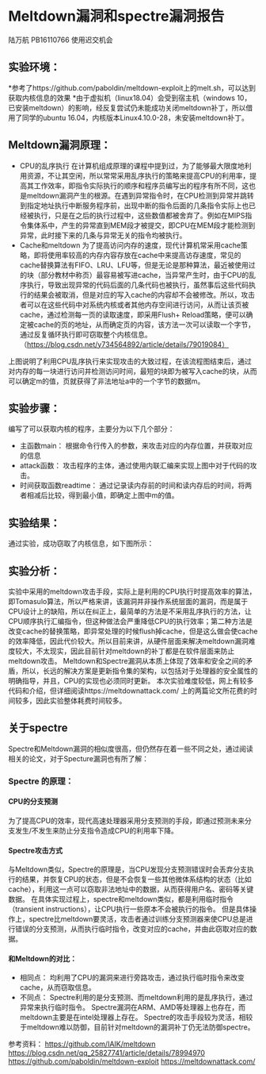 # Meltdown漏洞和spectre漏洞报告 
陆万航 PB16110766 使用迟交机会
## 实验环境：
*参考了https://github.com/paboldin/meltdown-exploit上的melt.sh，可以达到获取内核信息的效果
*由于虚拟机（linux18.04）会受到宿主机（windows 10，已安装meltdown）的影响，经反复尝试仍未能成功关闭meltdown补丁，所以借用了同学的ubuntu 16.04，内核版本Linux4.10.0-28，未安装meltdown补丁。
## Meltdown漏洞原理：
* CPU的乱序执行
在计算机组成原理的课程中提到过，为了能够最大限度地利用资源，不让其空闲，所以常常采用乱序执行的策略来提高CPU的利用率，提高其工作效率，即指令实际执行的顺序和程序员编写出的程序有所不同，这也是meltdown漏洞产生的根源。在遇到异常指令时，在CPU检测到异常并跳转到指定地址执行中断服务程序前，出现中断的指令后面的几条指令实际上也已经被执行，只是在之后的执行过程中，这些数值都被舍弃了。例如在MIPS指令集体系中，产生的异常直到MEM段才被提交，即CPU在MEM段才能检测到异常，此时接下来的几条与异常无关的指令均被执行。
* Cache和meltdown
为了提高访问内存的速度，现代计算机常采用cache策略，即将使用率较高的内存内容存放在cache中来提高访存速度，常见的cache替换算法有FIFO、LRU、LFU等，但是无论是那种算法，最近被使用过的块（部分教材中称页）最容易被写进cache，当异常产生时，由于CPU的乱序执行，导致出现异常的代码后面的几条代码也被执行，虽然事后这些代码执行的结果会被取消，但是对应的写入cache的内容却不会被修改。所以，攻击者可以在这些代码中对系统内核或者其他内存空间进行访问，从而让该页被cache，通过检测每一页的读取速度，即采用Flush+ Reload策略，便可以确定被cache的页的地址，从而确定页的内容，该方法一次可以读取一个字节，通过反复循环执行即可窃取整个内核信息。
（https://blog.csdn.net/y734564892/article/details/79019084）
 
上图说明了利用CPU乱序执行来实现攻击的大致过程，在该流程图结束后，通过对内存的每一块进行访问并检测访问时间，最短的块即为被写入cache的块，从而可以确定m的值，页就获得了非法地址a中的一个字节的数据m。

## 实验步骤：
编写了可以获取内核的程序，主要分为以下几个部分：
* 主函数main：
根据命令行传入的参数，来攻击对应的内存位置，并获取对应的信息
* attack函数：
攻击程序的主体，通过使用内联汇编来实现上图中对于代码的攻击。
* 时间获取函数readtime：
通过记录读内存前的时间和读内存后的时间，将两者相减后比较，得到最小值，即确定上图中m的值。

## 实验结果：
通过实验，成功窃取了内核信息，如下图所示：

 
 
## 实验分析：
实验中采用的meltdown攻击手段，实际上是利用的CPU执行时提高效率的算法，即Tomasulo算法，所以严格来讲，该漏洞并非操作系统层面的漏洞，而是属于CPU设计上的缺陷，所以在纠正上，最简单的方法是不采用乱序执行的方法，让CPU顺序执行汇编指令，但这种做法会严重降低CPU的执行效率；第二种方法是改变cache的替换策略，即异常处理的时候flush掉cache，但是这么做会使cache的效率降低，因此代价较大。所以目前来讲，从硬件层面来解决meltdown漏洞难度较大，不太现实，因此目前针对meltdown的补丁都是在软件层面来防止meltdown攻击。
Meltdown和Spectre漏洞从本质上体现了效率和安全之间的矛盾，所以，长远的解决方案是更新指令集的架构，以包括对于处理器的安全属性的明确指导，并且，CPU的实现也必须同时更新。
本次实验难度较低，网上有较多代码和介绍，但详细阅读https://meltdownattack.com/ 上的两篇论文所花费的时间较多，因此实验整体耗费时间较多。

## 关于spectre
Spectre和Meltdown漏洞的相似度很高，但仍然存在着一些不同之处，通过阅读相关的论文，对于Specture漏洞也有所了解：
### Spectre 的原理：
#### CPU的分支预测
为了提高CPU的效率，现代高速处理器采用分支预测的手段，即通过预测未来分支发生/不发生来防止分支指令造成CPU的利用率下降。
#### Spectre攻击方式
与Meltdown类似，Spectre的原理是，当CPU发现分支预测错误时会丢弃分支执行的结果，并恢复CPU的状态，但是不会恢复一些其他微体系结构的状态（比如cache），利用这一点可以窃取非法地址中的数据，从而获得用户名、密码等关键数据。
在具体实现过程上，spectre和meltdown类似，都是利用临时指令（transient instructions），让CPU执行一些原本不会被执行的指令。 但是具体操作上，spectre比meltdown要灵活，攻击者通过训练分支预测器来使CPU总是进行错误的分支预测，从而执行临时指令，改变对应的cache，并由此窃取对应的数据。 
#### 和Meltdown的对比：
* 相同点：
均利用了CPU的漏洞来进行旁路攻击，通过执行临时指令来改变cache，从而窃取信息。
* 不同点：
Spectre利用的是分支预测、而meltdown利用的是乱序执行，通过异常来执行临时指令。
Spectre漏洞在ARM、AMD等处理器上也存在，而meltdown主要是在intel处理器上存在。
Spectre的攻击手段较为灵活，相较于meltdown难以防御，目前针对meltdown的漏洞补丁仍无法防御spectre。



参考资料：
https://github.com/IAIK/meltdown 
https://blog.csdn.net/qq_25827741/article/details/78994970
https://github.com/paboldin/meltdown-exploit
https://meltdownattack.com/


